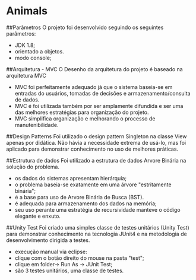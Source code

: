 # Animals

##Parâmetros
O projeto foi desenvolvido seguindo os seguintes parâmetros:
* JDK 1.8;
* orientado a objetos.
* modo console;

##Arquitetura - MVC
O Desenho da arquitetura do projeto é baseado na arquitetura MVC
* MVC foi perfeitamente adequado já que o sistema baseia-se em entradas do usuários, tomadas de decisões e armazenamento/consulta de dados.
* MVC é foi utilizada também por ser amplamente difundida e ser uma das melhores estratégias para organização do projeto.
* MVC simplifica organização e melhorando o processo de manutenibilidade.

##Design Patterns
Foi utilizado o design pattern Singleton na classe View apenas por didática. 
Não hávia a necessidade extrema de usá-lo, mas foi aplicado para demonstrar conhecimento no uso de melhores práticas.

##Estrutura de dados
Foi utilizado a estrutura de dados Arvore Binária na solução do problema.
 * os dados do sistemas apresentam hierárquia;
 * o problema baseia-se exatamente em uma árvore "estritamente binária";
 * é a base para uso de Arvore Binária de Busca (BST).
 * é adequada para armazenamento dos dados na memória;
 * seu uso perante uma estratégia de recursividade manteve o código elegante e enxuto.
 

##Unity Test
Foi criado uma simples classe de testes unitários (Unity Test) para demonstrar conhecimento na tecnologia JUnit4 e na metodologia de desenvolvimento dirigida a testes.
* execução manual via eclipse: 
* clique com o botão direito do mouse na pasta "test";
* clique em folder-> Run As -> JUnit Test;
* são 3 testes unitários, uma classe de testes.
